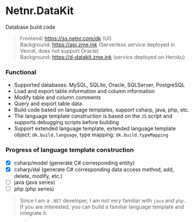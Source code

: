 # Netnr.DataKit
Database build code

> Frontend: <https://ss.netnr.com/dk> (UI)  
> Background: <https://api.zme.ink> (Serverless service deployed in Vercel, does not support Oracle)  
> Background: <https://d-datakit.zme.ink> (service deployed on Heroku)  

### Functional
- Supported databases: MySQL, SQLite, Oracle, SQLServer, PostgreSQL
- Load and export table information and column information
- Modify table and column comments
- Query and export table data
- Build code based on language templates, support csharp, java, php, etc.
- The language template construction is based on the `JS` script and supports debugging scripts before building
- Support extended language template, extended language template object: `dk.build.language`, type mapping: `dk.build.typeMapping`

### Progress of language template construction
- [x] csharp/model (generate C# corresponding entity)
- [x] csharp/dal (generate C# corresponding data access method, add, delete, modify, etc.)
- [ ] java (java series)
- [ ] php (php series)

> Since I am a `.NET` developer, I am not very familiar with `java` and `php.` If you are interested, you can build a familiar language template and integrate it.